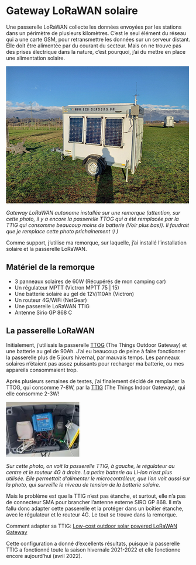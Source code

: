 # Gateway LoRaWAN solaire

Une passerelle LoRaWAN collecte les données envoyées par les stations dans un périmètre de plusieurs kilomètres. C’est le seul élément du réseau qui a une carte GSM, pour retransmettre les données sur un serveur distant. Elle doit être alimentée par du courant du secteur. Mais on ne trouve pas des prises électrique dans la nature, c’est pourquoi, j’ai du mettre en place une alimentation solaire.

![Gateway LoRaWAN solaire](Assets/images/remorque-solaire.jpg "Gateway LoRaWAN solaire")

*Gateway LoRaWAN autonome installée sur une remorque (attention, sur cette photo, il y a encore la passerelle TTOG qui a été remplacée par la TTIG qui consomme beaucoup moins de batterie (Voir plus bas)). Il faudrait que je remplace cette photo prichainement :) )*

Comme support, j’utilise ma remorque, sur laquelle, j’ai installé l’installation solaire et la passerelle LoRaWAN.

## Matériel de la remorque

* 3 panneaux solaires de 60W (Récupérés de mon camping car)
* Un régulateur MPTT (Victron MPTT 75 | 15)
* Une batterie solaire au gel de 12V/110Ah (Victron)
* Un routeur 4G/WiFi (NetGear)
* Une passerelle LoRaWAN TTIG
* Antenne Sirio GP 868 C


## La passerelle LoRaWAN

Initialement, j’utilisais la passerelle [TTOG](https://www.thethingsnetwork.org/docs/gateways/thethingsoutdoor/) (The Things Outdoor Gateway) et une batterie au gel de 90Ah. J’ai eu beaucoup de peine à faire fonctionner la passerelle plus de 5 jours hivernal, par mauvais temps. Les panneaux solaires n’étaient pas assez puissants pour recharger ma batterie, ou mes appareils consommaient trop.

Après plusieurs semaines de testes, j’ai finalement décidé de remplacer la TTOG, qui consomme 7-8W, par la [TTIG](https://www.thethingsindustries.com/docs/gateways/models/thethingsindoorgateway/) (The Things Indoor Gateway), qui elle consomme 2-3W!

![TTIG](Assets/images/ttig-box.jpg "TTIG")

*Sur cette photo, on voit la passerelle TTIG, à gauche, le régulateur au centre et le routeur 4G à droite. La petite batterie au Li-ion n’est plus utilisée. Elle permettait d’alimenter le microcontrôleur, que l’on voit aussi sur la photo, qui surveille le niveau de tension de la batterie solaire.*

Mais le problème est que la TTIG n’est pas étanche, et surtout, elle n’a pas de connecteur SMA pour brancher l’antenne externe SIRO GP 868. Il m’a fallu donc adapter cette passerelle et la protéger dans un boîtier étanche, avec le régulateur et le routeur 4G. Le tout se trouve dans la remorque.

Comment adapter sa TTIG: [Low-cost outdoor solar powered LoRaWAN Gateway](https://www.disk91.com/2020/technology/lora/low-cost-outdoor-solar-powered-lorawan-gateway/)

Cette configuration a donné d’excellents résultats, puisque la passerelle TTIG a fonctionné toute la saison hivernale 2021-2022 et elle fonctionne encore aujourd’hui (avril 2022).